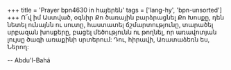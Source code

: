 +++
title = 'Prayer bpn4630 in հայերեն'
tags = ['lang-hy', 'bpn-unsorted']
+++
Ո՜վ իմ Աստված, օգնիր Քո ծառային բարձրացնել Քո Խոսքը, դեն նետել ունայնն ու սուտը, հաստատել ճշմարտությունը, տարածել սրբազան խոսքերը, բացել մեծությունն ու թողնել, որ առավոտյան լույսը ծագի առաքինի սրտերում:
	Դու, հիրավի, Առատաձեռն ես, Ներող:

-- Abdu'l-Bahá
